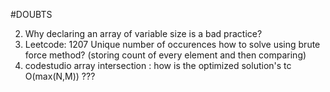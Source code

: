 #DOUBTS

2. Why declaring an array of variable size is a bad practice?
3. Leetcode: 1207
   Unique number of occurences
   how to solve using brute force method?
   (storing count of every element and then comparing)
4. codestudio array intersection : how is the optimized solution's tc O(max(N,M)) ???
